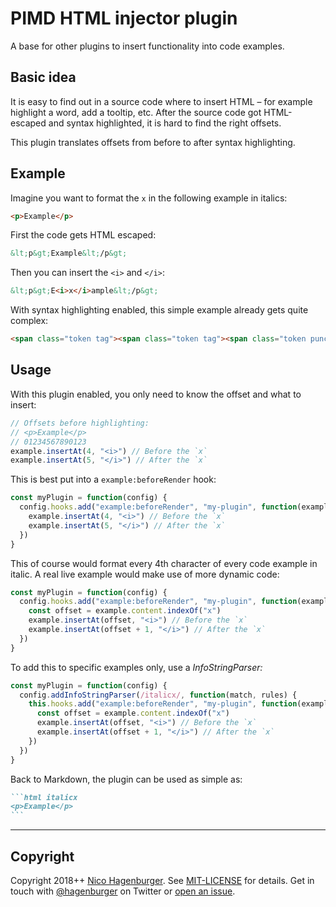 # PIMD HTML injector plugin

A base for other plugins to insert functionality into code examples.

## Basic idea

It is easy to find out in a source code where to insert HTML – for example
highlight a word, add a tooltip, etc. After the source code got HTML-escaped and
syntax highlighted, it is hard to find the right offsets.

This plugin translates offsets from before to after syntax highlighting.

## Example

Imagine you want to format the `x` in the following example in italics:

```html
<p>Example</p>
```

First the code gets HTML escaped:

```html
&lt;p&gt;Example&lt;/p&gt;
```

Then you can insert the `<i>` and `</i>`:

```html
&lt;p&gt;E<i>x</i>ample&lt;/p&gt;
```

With syntax highlighting enabled, this simple example already gets quite
complex:

```html
<span class="token tag"><span class="token tag"><span class="token punctuation">&lt;</span>p</span><span class="token punctuation">&gt;</span></span>E<i>x</i>ample<span class="token tag"><span class="token tag"><span class="token punctuation">&lt;/</span>p</span><span class="token punctuation">&gt;</span></span>
```

## Usage

With this plugin enabled, you only need to know the offset and what to insert:

```javascript
// Offsets before highlighting:
// <p>Example</p>
// 01234567890123
example.insertAt(4, "<i>") // Before the `x`
example.insertAt(5, "</i>") // After the `x`
```

This is best put into a `example:beforeRender` hook:

```javascript
const myPlugin = function(config) {
  config.hooks.add("example:beforeRender", "my-plugin", function(example) {
    example.insertAt(4, "<i>") // Before the `x`
    example.insertAt(5, "</i>") // After the `x`
  })
}
```

This of course would format every 4th character of every code example in italic.
A real live example would make use of more dynamic code:

```javascript
const myPlugin = function(config) {
  config.hooks.add("example:beforeRender", "my-plugin", function(example) {
    const offset = example.content.indexOf("x")
    example.insertAt(offset, "<i>") // Before the `x`
    example.insertAt(offset + 1, "</i>") // After the `x`
  })
}
```

To add this to specific examples only, use a _InfoStringParser:_

```javascript
const myPlugin = function(config) {
  config.addInfoStringParser(/italicx/, function(match, rules) {
    this.hooks.add("example:beforeRender", "my-plugin", function(example) {
      const offset = example.content.indexOf("x")
      example.insertAt(offset, "<i>") // Before the `x`
      example.insertAt(offset + 1, "</i>") // After the `x`
    })
  })
}
```

Back to Markdown, the plugin can be used as simple as:

````markdown
```html italicx
<p>Example</p>
```
````

---

## Copyright

Copyright 2018++ [Nico Hagenburger](https://www.hagenburger.net). See
[MIT-LICENSE](MIT-LICENSE) for details. Get in touch with
[@hagenburger](https://twitter.com/hagenburger) on Twitter or
[open an issue](https://github.com/hagenburger/pimd/issues/new).

